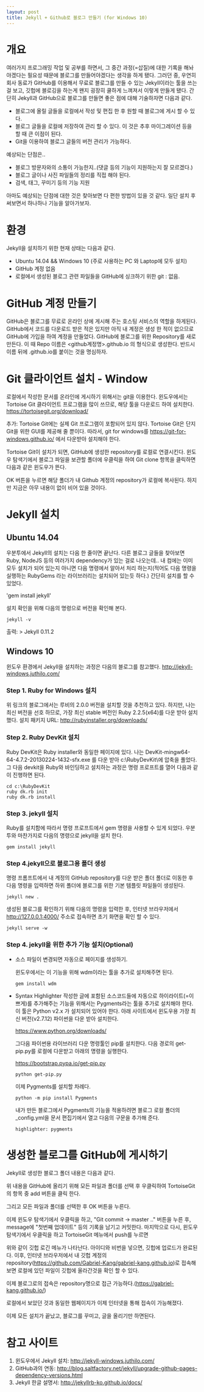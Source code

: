 ```yaml
---
layout: post
title: Jekyll + Github로 블로그 만들기 (for Windows 10)
---
```


# 개요
여러가지 프로그래밍 작업 및 공부를 하면서, 그 중간 과정(=삽질)에 대한 기록을 해놔야겠다는 필요성 때문에 블로그를 만들어야겠다는 생각을 하게 됐다.
그러던 중, 우연히 회사 동료가 GitHub를 이용해서 무료로 블로그를 만들 수 있는 Jekyll이라는 툴을 쓰는 걸 보고, 깃헙에 블로깅을 하는게 왠지 굉장히 쿨하게 느껴져서 이렇게 만들게 됐다.
간단히 Jekyll과 GitHub으로 블로그를 만들면 좋은 점에 대해 기술하자면 다음과 같다.

* 블로그에 올릴 글들을 로컬에서 작성 및 편집 한 후 원할 때 블로그에 게시 할 수 있다.
* 블로그 글들을 로컬에 저장하여 관리 할 수 있다. 이 것은 추후 마이그레이션 등을 할 때 큰 이점이 된다.
* Git을 이용하여 블로그 글들의 버전 관리가 가능하다.

예상되는 단점은.. 

* 블로그 방문자와의 소통이 가능한지..(댓글 등의 기능이 지원하는지 잘 모르겠다.)
* 블로그 글이나 사진 파일들의 정리를 직접 해야 된다.
* 검색, 태그, 꾸미기 등의 기능 지원

아마도 예상되는 단점에 대한 것은 찾아보면 다 편한 방법이 있을 것 같다. 일단 설치 후 써보면서 하나하나 기능을 알아가보자.

# 환경
Jekyll을 설치하기 위한 현재 상태는 다음과 같다.

* Ubuntu 14.04 && Windows 10 (주로 사용하는 PC 와 Laptop에 모두 설치)
* GitHub 계정 없음
* 로컬에서 생성된 블로그 관련 파일들을 GitHub에 싱크하기 위한 git : 없음.

# GitHub 계정 만들기
GitHub은 블로그를 무료로 온라인 상에 게시해 주는 호스팅 서비스의 역할을 하게된다. GitHub에서 코드를 다운로드 받은 적은 있지만 아직 내 계정은 생성 한 적이 없으므로 GitHub에 가입을 하여 계정을 만들었다.
GitHub에 블로그를 위한 Repository를 새로 만든다.
이 때 Repo 이름은 \<github계정명\>.github.io 의 형식으로 생성한다. 반드시 이름 뒤에 .github.io를 붙이는 것을 명심하자.

# Git 클라이언트 설치 - Window
로컬에서 작성한 문서를 온라인에 게시하기 위해서는 git을 이용한다. 윈도우에서는 Tortoise Git 클라이언트 프로그램을 많이 쓰므로, 해당 툴을 다운로드 하여 설치한다.
<https://tortoisegit.org/download/>

추가: Tortoise Git에는 실제 Git 프로그램이 포함되어 있지 않다. Tortoise Git은 단지 Git을 위한 GUI를 제공해 줄 뿐이다. 따라서, git for windows를 <https://git-for-windows.github.io/> 에서 다운받아 설치해야 한다.

Tortoise Git이 설치가 되면, GitHub에 생성한 repository를 로컬로 연결시킨다.
윈도우 탐색기에서 블로그 파일을 보관할 폴더에 우클릭을 하여 Git clone 항목을 클릭하면 다음과 같은 윈도우가 뜬다.



OK 버튼을 누르면 해당 폴더가 내 Github 계정의 repository가 로컬에 복사된다. 하지만 지금은 아무 내용이 없이 비어 있을 것이다.


# Jekyll 설치
## Ubuntu 14.04
우분투에서 Jekyll의 설치는 다음 한 줄이면 끝난다. 다른 블로그 글들을 찾아보면 Ruby, NodeJS 등의 여러가지 dependency가 있는 걸로 나오는데.. 내 컴에는 이미 모두 설치가 되어 있는지 아니면 다음 명령에서 알아서 처리 하는지(적어도 다음 명령을 실행하는 RubyGems 라는 라이브러리는 설치되어 있는듯 하다.) 간단히 설치를 할 수 있었다.

'gem install jekyll'

설치 확인을 위해 다음의 명령으로 버전을 확인해 본다.

`jekyll -v`

출력: > Jekyll 0.11.2

## Windows 10
윈도우 환경에서 Jekyll을 설치하는 과정은 다음의 블로그를 참고했다.
<http://jekyll-windows.juthilo.com/>

### Step 1. Ruby for Windows 설치
위 링크의 블로그에서는 루비의 2.0.0 버전을 설치할 것을 추천하고 있다. 하지만, 나는 최신 버전을 선호 하므로, 가장 최신 stable 버전인 Ruby 2.2.5(x64)를 다운 받아 설치 했다.
설치 패키지 URL: <http://rubyinstaller.org/downloads/>

### Step 2. Ruby DevKit 설치
Ruby DevKit은 Ruby installer와 동일한 페이지에 있다.  나는 DevKit-mingw64-64-4.7.2-20130224-1432-sfx.exe 를 다운 받아 c:\RubyDevKit\에 압축을 풀었다.
그 다음 devkit을 Ruby와 바인딩하고 설치하는 과정은 명령 프로프트를 열어 다음과 같이 진행하면 된다.

```
cd c:\RubyDevKit
ruby dk.rb init
ruby dk.rb install
```

### Step 3. jekyll 설치
Ruby를 설치함에 따라서 명령 프로프트에서 gem 명령을 사용할 수 있게 되었다. 우분투와 마찬가지로 다음의 명령으로 jekyll을 설치 한다.

`gem install jekyll`

### Step 4.jekyll으로 블로그용 폴더 생성
명령 프롬프트에서 내 계정의 GitHub repository를 다운 받은 폴더 폴더로 이동한 후 다음 명령을 입력하면 하위 폴더에 블로그를 위한 기본 템플릿 파일들이 생성된다.

`jekyll new .`

생성된 블로그를 확인하기 위해 다음의 명령을 입력한 후, 인터넷 브라우저에서 <http://127.0.0.1:4000/> 주소로 접속하면 초기 화면을 확인 할 수 있다.

`jekyll serve -w`

### Step 4. jekyll을 위한 추가 기능 설치(Optional)
* 소스 파일이 변경되면 자동으로 페이지를 생성하기.

	윈도우에서는 이 기능을 위해 wdm이라는 툴을 추가로 설치해주면 된다.
	
	`gem install wdm`
	
* Syntax Highlighter 
	작성한 글에 포함된 소스코드들에 자동으로 하이라이트(=이쁘게)를 추가해주는 기능을 위해서는 Pygments라는 툴을 추가로 설치해야 한다. 이 툴은 Python v2.x 가 설치되어 있어야 한다. 아래 사이트에서 윈도우용 가장 최신 버전(v2.7.12) 파이썬을 다운 받아 설치한다.
	
	<https://www.python.org/downloads/>
	
	그다음 파이썬용 라이브러리 다운 명령툴인 pip를 설치한다. 다음 경로의 get-pip.py를 로컬에 다운받고 아래의 명령을 실행한다.
	
	<https://bootstrap.pypa.io/get-pip.py>
	
	`python get-pip.py`
	
	이제 Pygments를 설치할 차례다.
	
	`python -m pip install Pygments`
	
	내가 만든 블로그에서 Pygments의 기능을 적용하려면 블로그 로컬 폴더의 _config.yml을 문서 편집기에서 열고 다음의 구문을 추가해 준다.
	
	`highlighter: pygments`
	

# 생성한 블로그를 GitHub에 게시하기
Jekyll로 생성한 블로그 폴더 내용은 다음과 같다.



위 내용을 GitHub에 올리기 위해 모든 파일과 폴더를 선택 후 우클릭하여 TortoiseGit의 항목 중 add 버튼을 클릭 한다.


그리고 모든 파일과 폴더를 선택한 후 OK 버튼을 누른다.


이제 윈도우 탐색기에서 우클릭을 하고, "Git commit -> master .." 버튼을 누른 후, message에 "첫번째 업데이트" 등의 기록을 남기고 커밋한다.
마지막으로 다시, 윈도우 탐색기에서 우클릭을 하고 TortoiseGit 메뉴에서 push를 누르면


위와 같이 깃헙 로긴 메뉴가 나타난다.  아이디와 비번을 넣으면, 깃헙에 업로드가 완료된다.
이후, 인터넷 브라우저에서 내 깃헙 계정의 repository(<https://github.com/Gabriel-Kang/gabriel-kang.github.io>)로 접속해 보면 로컬에 있던 파일이 깃헙에 올라간것을 확인 할 수 있다.


이제 블로그로의 접속은 repository명으로 접근 가능하다.(<https://gabriel-kang.github.io/>)



로컬에서 보았던 것과 동일한 웹페이지가 이제 인터넷을 통해 접속이 가능해졌다.

이제 모든 설치가 끝났고, 블로그를 꾸미고, 글을 올리기만 하면된다.

# 참고 사이트
1. 윈도우에서 Jekyll 설치: <http://jekyll-windows.juthilo.com/>
2. GitHub과의 연동: <http://blog.saltfactory.net/jekyll/upgrade-github-pages-dependency-versions.html>
3. Jekyll 한글 설명서: <http://jekyllrb-ko.github.io/docs/>
